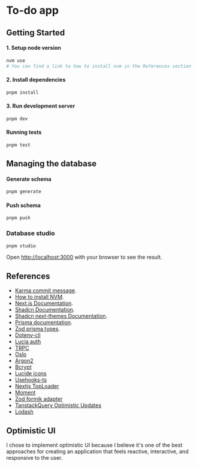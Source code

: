 # To-do app

## Getting Started

#### 1. Setup node version

```bash
nvm use
# You can find a link to how to install nvm in the References section
```

#### 2. Install dependencies

```bash
pnpm install
```

#### 3. Run development server

```bash
pnpm dev
```

#### Running tests

```bash
pnpm test
```

## Managing the database

#### Generate schema

```bash
pnpm generate
```

#### Push schema

```bash
pnpm push
```

### Database studio

```bash
pnpm studio
```

Open [http://localhost:3000](http://localhost:3000) with your browser to see the result.

## References

- [Karma commit message](https://karma-runner.github.io/6.4/dev/git-commit-msg.html).
- [How to install NVM](https://www.freecodecamp.org/news/node-version-manager-nvm-install-guide).
- [Next.js Documentation](https://nextjs.org/docs).
- [Shadcn Documentation](https://ui.shadcn.com/docs).
- [Shadcn next-themes Documentation](https://ui.shadcn.com/docs/dark-mode/next).
- [Prisma documentation](https://www.prisma.io/docs/getting-started/setup-prisma/start-from-scratch/relational-databases-typescript-postgresql).
- [Zod prisma types](https://www.npmjs.com/package/zod-prisma-types#zod-prisma-types-).
- [Dotenv-cli](https://www.npmjs.com/package/dotenv-cli)
- [Lucia auth](https://lucia-auth.com/)
- [TRPC](https://trpc.io/docs/client/nextjs/setup)
- [Oslo](https://oslo.js.org/)
- [Argon2](https://www.npmjs.com/package/@node-rs/argon2)
- [Bcrypt](https://www.npmjs.com/package/@node-rs/bcrypt)
- [Lucide icons](https://lucide.dev/guide/packages/lucide-react)
- [Usehooks-ts](https://usehooks-ts.com/introduction)
- [Nextjs TopLoader](https://www.npmjs.com/package/nextjs-toploader)
- [Moment](https://momentjs.com/)
- [Zod formik adapter](https://www.npmjs.com/package/zod-formik-adapter)
- [TanstackQuery Optimistic Updates](https://tanstack.com/query/v4/docs/framework/react/guides/optimistic-updates)
- [Lodash](https://lodash.com/)

## Optimistic UI

I chose to implement optimistic UI because I believe it's one of the best approaches for creating an application that feels reactive, interactive, and responsive to the user.
